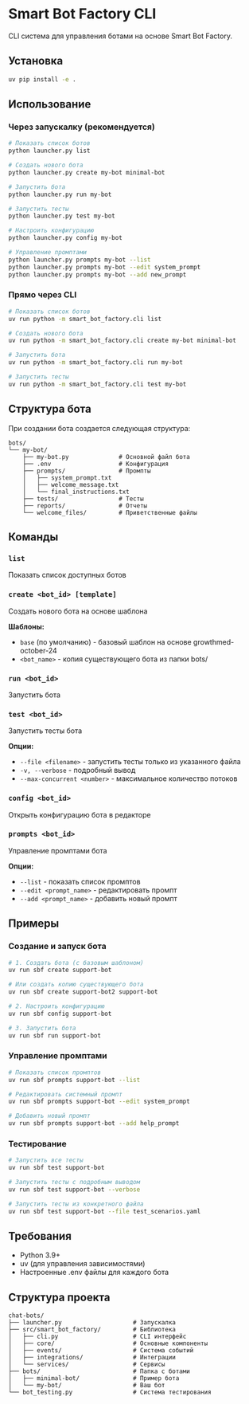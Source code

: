 # Smart Bot Factory CLI

CLI система для управления ботами на основе Smart Bot Factory.

## Установка

```bash
uv pip install -e .
```

## Использование

### Через запускалку (рекомендуется)

```bash
# Показать список ботов
python launcher.py list

# Создать нового бота
python launcher.py create my-bot minimal-bot

# Запустить бота
python launcher.py run my-bot

# Запустить тесты
python launcher.py test my-bot

# Настроить конфигурацию
python launcher.py config my-bot

# Управление промптами
python launcher.py prompts my-bot --list
python launcher.py prompts my-bot --edit system_prompt
python launcher.py prompts my-bot --add new_prompt
```

### Прямо через CLI

```bash
# Показать список ботов
uv run python -m smart_bot_factory.cli list

# Создать нового бота
uv run python -m smart_bot_factory.cli create my-bot minimal-bot

# Запустить бота
uv run python -m smart_bot_factory.cli run my-bot

# Запустить тесты
uv run python -m smart_bot_factory.cli test my-bot
```

## Структура бота

При создании бота создается следующая структура:

```
bots/
└── my-bot/
    ├── my-bot.py              # Основной файл бота
    ├── .env                   # Конфигурация
    ├── prompts/               # Промпты
    │   ├── system_prompt.txt
    │   ├── welcome_message.txt
    │   └── final_instructions.txt
    ├── tests/                 # Тесты
    ├── reports/               # Отчеты
    └── welcome_files/         # Приветственные файлы
```

## Команды

### `list`
Показать список доступных ботов

### `create <bot_id> [template]`
Создать нового бота на основе шаблона

**Шаблоны:**
- `base` (по умолчанию) - базовый шаблон на основе growthmed-october-24
- `<bot_name>` - копия существующего бота из папки bots/

### `run <bot_id>`
Запустить бота

### `test <bot_id>`
Запустить тесты бота

**Опции:**
- `--file <filename>` - запустить тесты только из указанного файла
- `-v, --verbose` - подробный вывод
- `--max-concurrent <number>` - максимальное количество потоков

### `config <bot_id>`
Открыть конфигурацию бота в редакторе

### `prompts <bot_id>`
Управление промптами бота

**Опции:**
- `--list` - показать список промптов
- `--edit <prompt_name>` - редактировать промпт
- `--add <prompt_name>` - добавить новый промпт

## Примеры

### Создание и запуск бота

```bash
# 1. Создать бота (с базовым шаблоном)
uv run sbf create support-bot

# Или создать копию существующего бота
uv run sbf create support-bot2 support-bot

# 2. Настроить конфигурацию
uv run sbf config support-bot

# 3. Запустить бота
uv run sbf run support-bot
```

### Управление промптами

```bash
# Показать список промптов
uv run sbf prompts support-bot --list

# Редактировать системный промпт
uv run sbf prompts support-bot --edit system_prompt

# Добавить новый промпт
uv run sbf prompts support-bot --add help_prompt
```

### Тестирование

```bash
# Запустить все тесты
uv run sbf test support-bot

# Запустить тесты с подробным выводом
uv run sbf test support-bot --verbose

# Запустить тесты из конкретного файла
uv run sbf test support-bot --file test_scenarios.yaml
```

## Требования

- Python 3.9+
- uv (для управления зависимостями)
- Настроенные .env файлы для каждого бота

## Структура проекта

```
chat-bots/
├── launcher.py                    # Запускалка
├── src/smart_bot_factory/         # Библиотека
│   ├── cli.py                     # CLI интерфейс
│   ├── core/                      # Основные компоненты
│   ├── events/                    # Система событий
│   ├── integrations/              # Интеграции
│   └── services/                  # Сервисы
├── bots/                          # Папка с ботами
│   ├── minimal-bot/               # Пример бота
│   └── my-bot/                    # Ваш бот
└── bot_testing.py                 # Система тестирования
```
